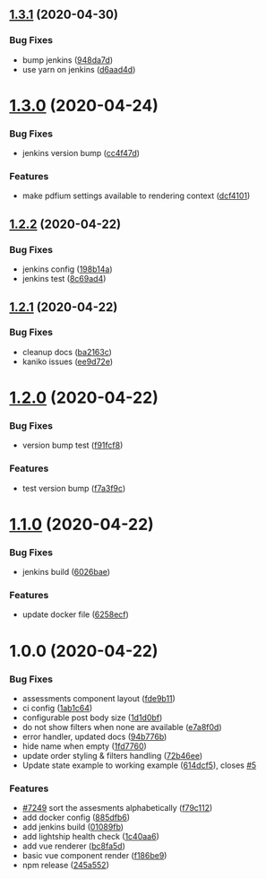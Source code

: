 ## [1.3.1](https://github.com/molgenis/pdf-generator/compare/v1.3.0...v1.3.1) (2020-04-30)


### Bug Fixes

* bump jenkins ([948da7d](https://github.com/molgenis/pdf-generator/commit/948da7de1455f692d87e0ec041bc1f7e954ec831))
* use yarn on jenkins ([d6aad4d](https://github.com/molgenis/pdf-generator/commit/d6aad4d7ec28d85820ec077d61ad6b48603c61a6))

# [1.3.0](https://github.com/molgenis/pdf-generator/compare/v1.2.2...v1.3.0) (2020-04-24)


### Bug Fixes

* jenkins version bump ([cc4f47d](https://github.com/molgenis/pdf-generator/commit/cc4f47dcf76004bdc4601b8c2f80cbf0f4f32d39))


### Features

* make pdfium settings available to rendering context ([dcf4101](https://github.com/molgenis/pdf-generator/commit/dcf41016589156974123a46c3237b2bb914e609a))

## [1.2.2](https://github.com/molgenis/pdf-generator/compare/v1.2.1...v1.2.2) (2020-04-22)


### Bug Fixes

* jenkins config ([198b14a](https://github.com/molgenis/pdf-generator/commit/198b14a3aa8e3548b0f7e406101698632d82d827))
* jenkins test ([8c69ad4](https://github.com/molgenis/pdf-generator/commit/8c69ad47fdc41b3cfd8435f8865b3fa92b8338ff))

## [1.2.1](https://github.com/molgenis/pdf-generator/compare/v1.2.0...v1.2.1) (2020-04-22)


### Bug Fixes

* cleanup docs ([ba2163c](https://github.com/molgenis/pdf-generator/commit/ba2163c9935f8419476279134547f817ef32b095))
* kaniko issues ([ee9d72e](https://github.com/molgenis/pdf-generator/commit/ee9d72e040c2640ebd16f55f3d7883c6554bb9dc))

# [1.2.0](https://github.com/molgenis/pdf-generator/compare/v1.1.0...v1.2.0) (2020-04-22)


### Bug Fixes

* version bump test ([f91fcf8](https://github.com/molgenis/pdf-generator/commit/f91fcf8e16430104e35438e8b2c5c353d36a449d))


### Features

* test version bump ([f7a3f9c](https://github.com/molgenis/pdf-generator/commit/f7a3f9c18d649668df4fd4d50f52cdebfb6a181c))

# [1.1.0](https://github.com/molgenis/pdf-generator/compare/v1.0.0...v1.1.0) (2020-04-22)


### Bug Fixes

* jenkins build ([6026bae](https://github.com/molgenis/pdf-generator/commit/6026baeed85179076609d5bf7dc9e8ec52917511))


### Features

* update docker file ([6258ecf](https://github.com/molgenis/pdf-generator/commit/6258ecf8786531256d90c22e23f22f86a3693c6f))

# 1.0.0 (2020-04-22)


### Bug Fixes

* assessments component layout ([fde9b11](https://github.com/molgenis/pdf-generator/commit/fde9b11c342bfc88ef2f3caf031bb010596faa18))
* ci config ([1ab1c64](https://github.com/molgenis/pdf-generator/commit/1ab1c6430f371fc09ccbb8b8b124e9b5f8847582))
* configurable post body size ([1d1d0bf](https://github.com/molgenis/pdf-generator/commit/1d1d0bf6d4ae3ca4e8cf2fe481a483ee327bdea2))
* do not show filters when none are available ([e7a8f0d](https://github.com/molgenis/pdf-generator/commit/e7a8f0d1c143c6d9f1cee823ff3d11eefbec23dd))
* error handler, updated docs ([94b776b](https://github.com/molgenis/pdf-generator/commit/94b776b44bb71ea5aadf272ca45febee79dd6cb5))
* hide name when empty ([1fd7760](https://github.com/molgenis/pdf-generator/commit/1fd776077aff0307b1b90b09ff815faba86ad1a2))
* update order styling & filters handling ([72b46ee](https://github.com/molgenis/pdf-generator/commit/72b46ee00670482207e7a486201a82e1ead94823))
* Update state example to working example ([614dcf5](https://github.com/molgenis/pdf-generator/commit/614dcf53d46c6dde4c376c51481f6930d407d937)), closes [#5](https://github.com/molgenis/pdf-generator/issues/5)


### Features

* [#7249](https://github.com/molgenis/pdf-generator/issues/7249) sort the assesments alphabetically ([f79c112](https://github.com/molgenis/pdf-generator/commit/f79c11228e378bd4d0173f397f033a0a32ddcc9b))
* add docker config ([885dfb6](https://github.com/molgenis/pdf-generator/commit/885dfb64fb88c09e8ad7b5b3ff8ac80f2fbfdbab))
* add jenkins build ([01089fb](https://github.com/molgenis/pdf-generator/commit/01089fbd38d68303dfe7267db43d370dcd825283))
* add lightship health check ([1c40aa6](https://github.com/molgenis/pdf-generator/commit/1c40aa6584ad6f725a3649b602a17429b6e2784a))
* add vue renderer ([bc8fa5d](https://github.com/molgenis/pdf-generator/commit/bc8fa5d8bbe43f08843a41d6542995dfa7c68cc9))
* basic vue component render ([f186be9](https://github.com/molgenis/pdf-generator/commit/f186be9bf0e863899c9cd0119a6222ee6961296b))
* npm release ([245a552](https://github.com/molgenis/pdf-generator/commit/245a55264e5e360b739d73ad5bfce6c028b748d9))
